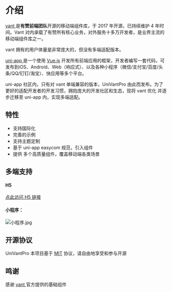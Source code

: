 # 介绍

[vant ](https://github.com/youzan/vant)  是**有赞前端团队**开源的移动端组件库，于 2017 年开源，已持续维护 4 年时间。Vant 对内承载了有赞所有核心业务，对外服务十多万开发者，是业界主流的移动端组件库之一。
​

vant 拥有的用户体量是非常庞大的，但没有多端适配版本。

[uni-app ](https://uniapp.dcloud.io/) 是一个使用 [Vue.js](https://vuejs.org/) 开发所有前端应用的框架，开发者编写一套代码，可发布到iOS、Android、Web（响应式）、以及各种小程序（微信/支付宝/百度/头条/QQ/钉钉/淘宝）、快应用等多个平台。
​

uni-app 社区内，只有对 vant 单端兼容的版本，UniVantPro 由此而发布。为了更好的适配开发者的开发习惯，拥抱庞大的开发社区和生态，现将 vant 优化 并逐步迁移至 uni-app 内，实现多端适配。
​

## 特性

- 支持国际化
- 完善的示例
- 支持主题定制
- 基于 uni-app  easycom 规范，引入组件
- 提供 多个高质量组件，覆盖移动端各类场景



## 多端支持
#### H5
[点此访问 H5 链接](https://www.vantpro.com)
#### 小程序：
![小程序.jpg](http://img.cdn.aliyun.dcloud.net.cn/guide/uniapp/gh_33446d7f7a26_430.jpg)
## 开源协议
UniVantPro 本项目基于 [MIT](https://zh.wikipedia.org/wiki/MIT%E8%A8%B1%E5%8F%AF%E8%AD%89) 协议，请自由地享受和参与开源
​

## 鸣谢
感谢 [vant ](https://github.com/youzan/vant)官方提供的基础组件
​

​

<ClientOnly>
  <my-demo></my-demo>
</ClientOnly>

